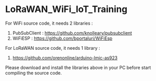 # LoRaWAN_WiFi_IoT_Training

For WiFi source code, it needs 2 libraries :
  1) PubSubClient : https://github.com/knolleary/pubsubclient
  2) WiFiESP : https://github.com/bportaluri/WiFiEsp

For LoRaWAN source code, it needs 1 library :
  1) https://github.com/orenonline/arduino-lmic-as923

Please download and install the libraries above in your PC before start compiling the source code.
